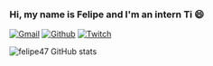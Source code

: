 ### Hi, my name is Felipe and I'm an intern Ti 😄

[![Gmail](https://img.shields.io/badge/Gmail-D14836?style=for-the-badge&logo=gmail&logoColor=white)](https://mail.google.com)
[![Github](https://img.shields.io/badge/GitHub-100000?style=for-the-badge&logo=github&logoColor=white)](https://github.com/felip47)
[![Twitch](https://img.shields.io/badge/Twitch-9146FF?style=for-the-badge&logo=twitch&logoColor=white)](https://www.twitch.tv/chapelinsz)

![felipe47 GitHub stats](https://github-readme-stats.vercel.app/api?username=felipe47&show_icons=true&theme=dracula)
